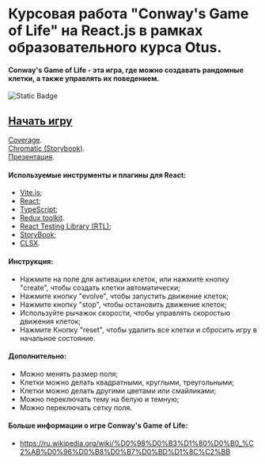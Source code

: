 # Курсовая работа "Conway's Game of Life" на React.js в рамках образовательного курса Otus.
#### Conway's Game of Life - эта игра, где можно создавать рандомные клетки, а также управлять их поведением.
![Static Badge](https://img.shields.io/badge/Nodejs-18.16.0-a)
## [Начать игру](https://evscoder.github.io/otus-course-work-react/)
[Coverage](https://evscoder.github.io/otus-course-work-react/coverage/lcov-report/index.html). </br>
[Chromatic (Storybook)](https://evscoder.github.io/otus-course-work-react/storybook/index.html). </br>
[Презентация](https://github.com/evscoder/otus-course-work-react/blob/master/presentation.pptx).

#### Используемые инструменты и плагины для React:
- [Vite.js](https://vitejs.dev/);
- [React](https://react.dev/);
- [TypeScript](https://www.typescriptlang.org/);
- [Redux toolkit](https://redux-toolkit.js.org/).
- [React Testing Library (RTL)](https://testing-library.com/);
- [StoryBook](https://storybook.js.org/);
- [CLSX](https://www.npmjs.com/package/clsx).

#### Инструкция:
- Нажмите на поле для активации клеток, или нажмите кнопку "create", чтобы создать клетки автоматически;
- Нажмите кнопку "evolve", чтобы запустить движение клеток;
- Нажмите кнопку "stop", чтобы остановить движение клеток;
- Используйте рычажок скорости, чтобы управлять скоростью движения клеток;
- Нажмите Кнопку "reset", чтобы удалить все клетки и сбросить игру в начальное состояние.

#### Дополнительно:
- Можно менять размер поля;
- Клетки можно делать квадратными, круглыми, треугольными;
- Клетки можно делать другими цветами или смайликами;
- Можно переключать тему на белую и темную;
- Можно переключать сетку поля.

#### Больше информации о игре Conway's Game of Life:
* https://ru.wikipedia.org/wiki/%D0%98%D0%B3%D1%80%D0%B0_%C2%AB%D0%96%D0%B8%D0%B7%D0%BD%D1%8C%C2%BB


